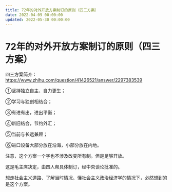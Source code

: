 ```yaml
---
title: 72年的对外开放方案制订的原则（四三方案）
date: 2022-04-09 00:00:00
updated: 2022-05-30 00:00:00
---
```


# 72年的对外开放方案制订的原则（四三方案）

四三方案简介：https://www.zhihu.com/question/41426521/answer/2297383539

①坚持独立自主、自力更生；

②学习与独创相结合；

③有进有出，进出平衡；

④新旧结合，节约外汇；

⑤当前与长远兼顾；

⑥进口设备大部分放在沿海，小部分放在内地。

注意，这个方案一个字也不涉及改变所有制。但是足够开放。

这是毛主席决定，由四人帮具体制订，经中央谈论批准的。

想走社会主义道路、了解当时情况、懂社会主义政治经济学的情况下，必然想到的是这个方案。

